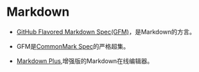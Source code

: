 # Markdown

 - [GitHub Flavored Markdown Spec(GFM)](https://github.github.com/gfm/)，是Markdown的方言。

 - GFM是[CommonMark Spec](<https://spec.commonmark.org/>)的严格超集。

- [Markdown Plus](https://mdp.tylingsoft.com/),增强版的Markdown在线编辑器。